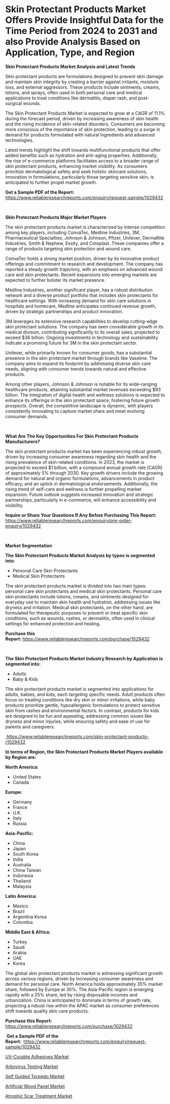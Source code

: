 <p><h1>Skin Protectant Products Market Offers Provide Insightful Data for the Time Period from 2024 to 2031 and also Provide Analysis Based on Application, Type, and Region</h1></p><p><strong>Skin Protectant Products Market Analysis and Latest Trends</strong></p>
<p><p>Skin protectant products are formulations designed to prevent skin damage and maintain skin integrity by creating a barrier against irritants, moisture loss, and external aggressors. These products include ointments, creams, lotions, and sprays, often used in both personal care and medical applications to treat conditions like dermatitis, diaper rash, and post-surgical wounds.</p><p>The Skin Protectant Products Market is expected to grow at a CAGR of 11.1% during the forecast period, driven by increasing awareness of skin health and the rising incidence of skin-related disorders. Consumers are becoming more conscious of the importance of skin protection, leading to a surge in demand for products formulated with natural ingredients and advanced technologies.</p><p>Latest trends highlight the shift towards multifunctional products that offer added benefits such as hydration and anti-aging properties. Additionally, the rise of e-commerce platforms facilitates access to a broader range of skin protectant products, enhancing market visibility. As consumers prioritize dermatological safety and seek holistic skincare solutions, innovation in formulations, particularly those targeting sensitive skin, is anticipated to further propel market growth.</p></p>
<p><strong>Get a Sample PDF of the Report:&nbsp;</strong> <a href="https://www.reliableresearchreports.com/enquiry/request-sample/1029432">https://www.reliableresearchreports.com/enquiry/request-sample/1029432</a></p>
<p>&nbsp;</p>
<p><strong>Skin Protectant Products Major Market Players</strong></p>
<p><p>The skin protectant products market is characterized by intense competition among key players, including ConvaTec, Medline Industries, 3M, Pharmaceutical Specialties, Johnson & Johnson, Pfizer, Unilever, DermaRite Industries, Smith & Nephew, Essity, and Coloplast. These companies offer a range of products targeting skin protection and wound care.</p><p>ConvaTec holds a strong market position, driven by its innovative product offerings and commitment to research and development. The company has reported a steady growth trajectory, with an emphasis on advanced wound care and skin protectants. Recent expansions into emerging markets are expected to further bolster its market presence.</p><p>Medline Industries, another significant player, has a robust distribution network and a diverse product portfolio that includes skin protectants for healthcare settings. With increasing demand for skin care solutions in hospitals and homecare, Medline anticipates continued revenue growth, driven by strategic partnerships and product innovation.</p><p>3M leverages its extensive research capabilities to develop cutting-edge skin protectant solutions. The company has seen considerable growth in its medical division, contributing significantly to its overall sales, projected to exceed $36 billion. Ongoing investments in technology and sustainability indicate a promising future for 3M in the skin protectant sector.</p><p>Unilever, while primarily known for consumer goods, has a substantial presence in the skin protectant market through brands like Vaseline. The company aims to expand its footprint by addressing diverse skin care needs, aligning with consumer trends towards natural and effective products.</p><p>Among other players, Johnson & Johnson is notable for its wide-ranging healthcare products, attaining substantial market revenues exceeding $93 billion. The integration of digital health and wellness solutions is expected to enhance its offerings in the skin protectant space, fostering future growth prospects. Overall, the competitive landscape is dynamic, with players consistently innovating to capture market share and meet evolving consumer demands.</p></p>
<p>&nbsp;</p>
<p><strong>What Are The Key Opportunities For Skin Protectant Products Manufacturers?</strong></p>
<p><p>The skin protectant products market has been experiencing robust growth, driven by increasing consumer awareness regarding skin health and the rising prevalence of skin-related conditions. In 2023, the market is projected to exceed $1 billion, with a compound annual growth rate (CAGR) of approximately 5% through 2030. Key growth drivers include the growing demand for natural and organic formulations, advancements in product efficacy, and an uptick in dermatological endorsements. Additionally, the rising trend of self-care and wellness is further propelling market expansion. Future outlook suggests increased innovation and strategic partnerships, particularly in e-commerce, will enhance accessibility and visibility.</p></p>
<p><strong>Inquire or Share Your Questions If Any Before Purchasing This Report:</strong> <a href="https://www.reliableresearchreports.com/enquiry/pre-order-enquiry/1029432">https://www.reliableresearchreports.com/enquiry/pre-order-enquiry/1029432</a></p>
<p>&nbsp;</p>
<p><strong>Market Segmentation</strong></p>
<p><strong>The Skin Protectant Products Market Analysis by types is segmented into:</strong></p>
<p><ul><li>Personal Care Skin Protectants</li><li>Medical Skin Protectants</li></ul></p>
<p><p>The skin protectant products market is divided into two main types: personal care skin protectants and medical skin protectants. Personal care skin protectants include lotions, creams, and ointments designed for everyday use to maintain skin health and hydration, addressing issues like dryness and irritation. Medical skin protectants, on the other hand, are formulated for therapeutic purposes to prevent or treat specific skin conditions, such as wounds, rashes, or dermatitis, often used in clinical settings for enhanced protection and healing.</p></p>
<p><strong>Purchase this Report:&nbsp;</strong><a href="https://www.reliableresearchreports.com/purchase/1029432">https://www.reliableresearchreports.com/purchase/1029432</a></p>
<p>&nbsp;</p>
<p><strong>The Skin Protectant Products Market Industry Research by Application is segmented into:</strong></p>
<p><ul><li>Adults</li><li>Baby & Kids</li></ul></p>
<p><p>The skin protectant products market is segmented into applications for adults, babies, and kids, each targeting specific needs. Adult products often focus on treating conditions like dry skin or minor irritations, while baby products prioritize gentle, hypoallergenic formulations to protect sensitive skin from rashes and environmental factors. In contrast, products for kids are designed to be fun and appealing, addressing common issues like dryness and minor injuries, while ensuring safety and ease of use for parents and caregivers.</p></p>
<p><a href="https://www.reliableresearchreports.com/skin-protectant-products-r1029432">&nbsp;https://www.reliableresearchreports.com/skin-protectant-products-r1029432</a></p>
<p><strong>In terms of Region, the Skin Protectant Products Market Players available by Region are:</strong></p>
<p>
    <p> <strong> North America: </strong>
        <ul>
            <li>United States</li>
            <li>Canada</li>
        </ul>
        </p> 
    <p> <strong> Europe: </strong>
        <ul>
            <li>Germany</li>
            <li>France</li>
            <li>U.K.</li>
            <li>Italy</li>
            <li>Russia</li>
        </ul>
        </p> 
    <p> <strong> Asia-Pacific: </strong>
        <ul>
            <li>China</li>
            <li>Japan</li>
            <li>South Korea</li>
            <li>India</li>
            <li>Australia</li>
            <li>China Taiwan</li>
            <li>Indonesia</li>
            <li>Thailand</li>
            <li>Malaysia</li>
        </ul>
        </p> 
    <p> <strong> Latin America: </strong>
        <ul>
            <li>Mexico</li>
            <li>Brazil</li>
            <li>Argentina Korea</li>
            <li>Colombia</li>
        </ul>
        </p> 
    <p> <strong> Middle East & Africa: </strong>
        <ul>
            <li>Turkey</li>
            <li>Saudi</li>
            <li>Arabia</li>
            <li>UAE</li>
            <li>Korea</li>
        </ul>
    </p>
    </p>
<p><p>The global skin protectant products market is witnessing significant growth across various regions, driven by increasing consumer awareness and demand for personal care. North America holds approximately 35% market share, followed by Europe at 30%. The Asia-Pacific region is emerging rapidly with a 25% share, led by rising disposable incomes and urbanization. China is anticipated to dominate in terms of growth rate, projecting a robust rise within the APAC market as consumer preferences shift towards quality skin care products.</p></p>
<p><strong>Purchase this Report: </strong><a href="https://www.reliableresearchreports.com/purchase/1029432">https://www.reliableresearchreports.com/purchase/1029432</a></p>
<p>&nbsp;<strong>Get a Sample PDF of the Report:&nbsp;&nbsp;</strong><a href="https://www.reliableresearchreports.com/enquiry/request-sample/1029432">https://www.reliableresearchreports.com/enquiry/request-sample/1029432</a></p>
<p><strong></strong></p>
<p><p><a href="https://issuu.com/reportprime-2/docs/uv-curable-adhesives-market-size-20_15e9525c909c21">UV-Curable Adhesives Market</a></p><p><a href="https://www.linkedin.com/pulse/market-dynamics-future-trends-global-arbovirus-testing-wt57c?trackingId=YswnXfV8Tpuf%2F0LBVCtb9Q%3D%3D">Arbovirus Testing Market</a></p><p><a href="https://github.com/PeterParrish5/Market-Research-Report-List-6/blob/main/self-guided-torpedo-market.md">Self Guided Torpedo Market</a></p><p><a href="https://issuu.com/reportprime-2/docs/artificial-wood-panel-market-size-2_da8306cfd957d6">Artificial Wood Panel Market</a></p><p><a href="https://www.linkedin.com/pulse/atrophic-scar-treatment-market-industry-trends-forecast-2ogrc?trackingId=V4T7Q57hQQOFELH203oPjw%3D%3D">Atrophic Scar Treatment Market</a></p></p>